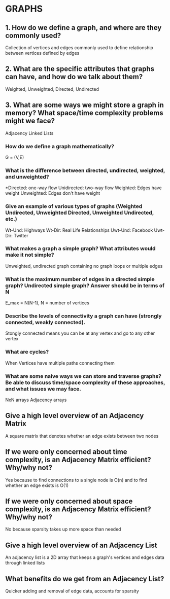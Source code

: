 # GRAPHS

## 1. How do we define a graph, and where are they commonly used?
Collection of vertices and edges commonly used to define relationship between vertices defined by edges 

## 2. What are the specific attributes that graphs can have, and how do we talk about them?
Weighted, Unweighted, Directed, Undirected


## 3. What are some ways we might store a graph in memory? What space/time complexity problems might we face?
Adjacency Linked Lists



### How do we define a graph mathematically?
G = (V,E)

### What is the difference between directed, undirected, weighted, and unweighted?
*Directed: one-way flow
Unidirected: two-way flow
Weighted: Edges have weight
Unweighted: Edges don't have weight

### Give an example of various types of graphs (Weighted Undirected, Unweighted Directed, Unweighted Undirected, etc.)
Wt-Und: Highways
Wt-Dir: Real Life Relationships
Uwt-Und: Facebook
Uwt-Dir: Twitter

### What makes a graph a simple graph? What attributes would make it not simple?
Unweighted, undirected graph containing no graph loops or multiple edges

### What is the maximum number of edges in a directed simple graph? Undirected simple graph? Answer should be in terms of N
E_max = N(N-1), N = number of vertices

### Describe the levels of connectivity a graph can have (strongly connected, weakly connected).
Stongly connected means you can be at any vertex and go to any other vertex


### What are cycles?
When Vertices have multiple paths connecting them 

### What are some naive ways we can store and traverse graphs? Be able to discuss time/space complexity of these approaches, and what issues we may face.
NxN arrays
Adjacency arrays


## Give a high level overview of an Adjacency Matrix
A square matrix that denotes whether an edge exists between two nodes

## If we were only concerned about time complexity, is an Adjacency Matrix efficient? Why/why not?
Yes because to find connections to a single node is O(n) and to find whether an edge exists is O(1)

## If we were only concerned about space complexity, is an Adjacency Matrix efficient? Why/why not?
No because sparsity takes up more space than needed

## Give a high level overview of an Adjacency List
An adjacency list is a 2D array that keeps a graph's vertices and edges data through linked lists


## What benefits do we get from an Adjacency List?
Quicker adding and removal of edge data, accounts for sparsity